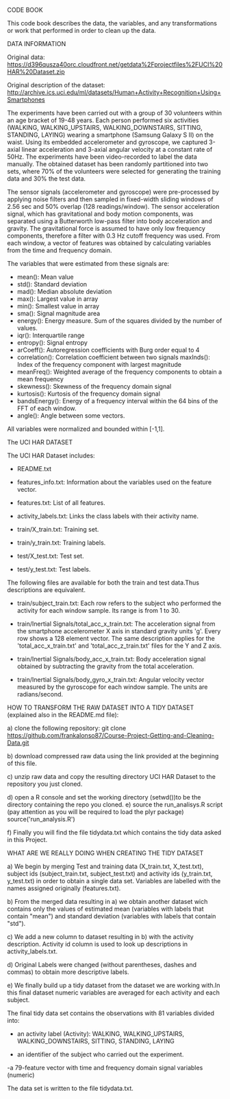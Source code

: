 CODE BOOK

This code book  describes the data, the variables, and any transformations or work that  performed in order to clean up the data.

DATA INFORMATION

Original data: https://d396qusza40orc.cloudfront.net/getdata%2Fprojectfiles%2FUCI%20HAR%20Dataset.zip

Original description of the dataset: http://archive.ics.uci.edu/ml/datasets/Human+Activity+Recognition+Using+Smartphones

The experiments have been carried out with a group of 30 volunteers within an age bracket of 19-48 years. Each person performed six activities (WALKING, WALKING_UPSTAIRS, WALKING_DOWNSTAIRS, SITTING, STANDING, LAYING) wearing a smartphone (Samsung Galaxy S II) on the waist. Using its embedded accelerometer and gyroscope, we captured 3-axial linear acceleration and 3-axial angular velocity at a constant rate of 50Hz. The experiments have been video-recorded to label the data manually. The obtained dataset has been randomly partitioned into two sets, where 70% of the volunteers were selected for generating the training data and 30% the test data.

The sensor signals (accelerometer and gyroscope) were pre-processed by applying noise filters and then sampled in fixed-width sliding windows of 2.56 sec and 50% overlap (128 readings/window). The sensor acceleration signal, which has gravitational and body motion components, was separated using a Butterworth low-pass filter into body acceleration and gravity. The gravitational force is assumed to have only low frequency components, therefore a filter with 0.3 Hz cutoff frequency was used. From each window, a vector of features was obtained by calculating variables from the time and frequency domain.

The variables that were estimated from these signals are:

- mean(): Mean value
- std(): Standard deviation
- mad(): Median absolute deviation
- max(): Largest value in array
- min(): Smallest value in array
- sma(): Signal magnitude area
- energy(): Energy measure. Sum of the squares divided by the number of values.
- iqr(): Interquartile range
- entropy(): Signal entropy
- arCoeff(): Autoregression coefficients with Burg order equal to 4
- correlation(): Correlation coefficient between two signals
maxInds(): Index of the frequency component with largest magnitude
- meanFreq(): Weighted average of the frequency components to obtain a mean frequency
- skewness(): Skewness of the frequency domain signal
- kurtosis(): Kurtosis of the frequency domain signal
- bandsEnergy(): Energy of a frequency interval within the 64 bins of the FFT of each window.
- angle(): Angle between some vectors.

All variables  were normalized and bounded within [-1,1].

The UCI HAR DATASET

The UCI HAR Dataset includes:

- README.txt

- features_info.txt: Information about the variables used on the feature vector.

- features.txt: List of all features.

- activity_labels.txt: Links the class labels with their activity name.

- train/X_train.txt: Training set.

- train/y_train.txt: Training labels.

- test/X_test.txt: Test set.

- test/y_test.txt: Test labels.

The following files are available for both the train and test data.Thus descriptions are equivalent.

- train/subject_train.txt: Each row refers to the subject who performed the activity for each window sample. Its range is from 1 to 30.

- train/Inertial Signals/total_acc_x_train.txt: The acceleration signal from the smartphone accelerometer X axis in standard gravity units 'g'. Every row shows a 128 element vector. The same description applies for the 'total_acc_x_train.txt' and 'total_acc_z_train.txt' files for the Y and Z axis.

- train/Inertial Signals/body_acc_x_train.txt: Body acceleration signal obtained by subtracting the gravity from the total acceleration.

- train/Inertial Signals/body_gyro_x_train.txt: Angular velocity vector measured by the gyroscope for each window sample. The units are radians/second.

HOW TO TRANSFORM THE RAW DATASET INTO A TIDY DATASET
(explained also in the README.md file):

a) clone the following repository: git clone https://github.com/frankalonso87/Course-Project-Getting-and-Cleaning-Data.git

b) download compressed raw data using the link provided at the beginning of this file.

c) unzip raw data and copy the resulting directory UCI HAR Dataset to the  repository you just cloned.

d) open a R console and set the working directory (setwd())to be the directory containing the repo you cloned.
e) source the run_analisys.R script (pay attention as you will be required to load the plyr package) source('run_analysis.R')

f) Finally you will find  the file tidydata.txt which contains the tidy data asked in this Project.

WHAT ARE WE REALLY DOING WHEN CREATING THE TIDY DATASET


a) We begin by merging Test and training data (X_train.txt, X_test.txt), subject ids (subject_train.txt, subject_test.txt) and activity ids (y_train.txt, y_test.txt) in order  to obtain a single data set. Variables are labelled with the names assigned originally  (features.txt).

b) From the merged data resulting in a) we obtain another dataset wich contains  only the values of estimated mean (variables with labels that contain "mean") and standard deviation (variables with labels that contain "std").

c) We add a new column to dataset resulting in b) with the activity description. Activity id column is used to look up descriptions in activity_labels.txt.

d) Original Labels were changed (without parentheses, dashes and commas) to obtain more descriptive labels.

e) We finally build up a tidy dataset from the dataset we are working with.In this final dataset  numeric variables are averaged for each activity and each subject.

The final tidy data set contains the observations with 81 variables divided into:

 - an activity label (Activity): WALKING, WALKING_UPSTAIRS, WALKING_DOWNSTAIRS, SITTING, STANDING, LAYING
 
- an identifier of the subject who carried out the experiment.

 -a 79-feature vector with time and frequency domain signal variables (numeric)

The data set is written to the file tidydata.txt.